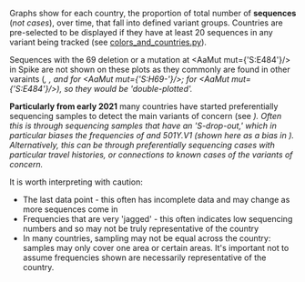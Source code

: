 Graphs show for each country, the proportion of total number of **sequences** (*not cases*), over time, that fall into defined variant groups. Countries are pre-selected to be displayed if they have at least 20 sequences in any variant being tracked (see [colors_and_countries.py](https://github.com/hodcroftlab/covariants/blob/master/scripts/colors_and_countries.py)).


Sequences with the 69 deletion or a mutation at <AaMut mut={'S:E484'}/> in Spike are not shown on these plots as they commonly are found in other varaints (<Var name="S:N439K"/>, <Var name="S:Y453F"/>, and <Var name="S:N501"/> for <AaMut mut={'S:H69-'}/>; <Var name="S:N501"/> for <AaMut mut={'S:E484'}/>), so they would be 'double-plotted'.

**Particularly from early 2021** many countries have started preferentially sequencing samples to detect the main variants of concern (see <Var name="S:N501"/>). Often this is through sequencing samples that have an 'S-drop-out,' which in particular biases the frequencies of <Var name="S:N439K"/> and 501Y.V1 (shown here as a bias in <Var name="S:N501"/>). Alternatively, this can be through preferentially sequencing cases with particular travel histories, or connections to known cases of the variants of concern.

It is worth interpreting with caution:
- The last data point - this often has incomplete data and may change as more sequences come in
- Frequencies that are very 'jagged' - this often indicates low sequencing numbers and so may not be truly representative of the country
- In many countries, sampling may not be equal across the country: samples may only cover one area or certain areas. It's important not to assume frequencies shown are necessarily representative of the country.


